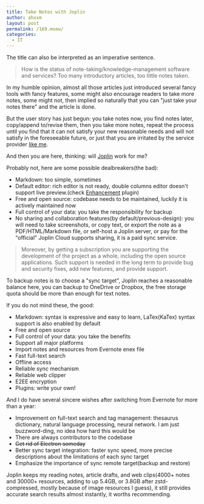 ```yaml
---
title: Take Notes with Joplin
author: ahxxm
layout: post
permalink: /169.moew/
categories:
  - IT
---
```


The title can also be interpreted as an imperative sentence.

<!--more-->

> How is the status of note-taking/knowledge-management software and services?
> Too many introductory articles, too little notes taken.

In my humble opinion, almost all those articles just introduced several fancy tools with fancy features, some might also encourage readers to take more notes, some might not, then implied so naturally that you can "just take your notes there" and the article is done.

But the user story has just begun: you take notes now, you find notes later, copy/append to/revise them, then you take more notes, repeat the process until you find that it can not satisfy your new reasonable needs and will not satisfy in the foreseeable future, or just that you are irritated by the service provider [like me](https://ahxxm.com/163.moew/).

And then you are here, thinking: will [Joplin](https://joplinapp.org/) work for me?

Probably not, here are some possible dealbreakers(the bad):

- Markdown: too simple, sometimes
- Default editor: rich editor is not ready, double columns editor doesn't support live preview.(check [Enhancement](https://github.com/SeptemberHX/joplin-plugin-enhancement) plugin)
- Free and open source: codebase needs to be maintained, luckily it is actively maintained now
- Full control of your data: you take the responsibility for backup
- No sharing and collaboration features(by default/previous-design): you will need to take screenshots, or copy text, or export the note as a PDF/HTML/Markdown file, or self-host a Joplin server, or pay for the "official" Joplin Cloud supports sharing, it is a paid sync service.

> Moreover, by getting a subscription you are supporting the development of the project as a whole, including the open source applications. Such support is needed in the long term to provide bug and security fixes, add new features, and provide support.

To backup notes is to choose a "sync target", Joplin reaches a reasonable balance here, you can backup to OneDrive or Dropbox, the free storage quota should be more than enough for text notes.

If you do not mind these, the good:

- Markdown: syntax is expressive and easy to learn, LaTex(KaTex) syntax support is also enabled by default
- Free and open source
- Full control of your data: you take the benefits
- Support all major platforms
- Import notes and resources from Evernote enex file
- Fast full-text search
- Offline access
- Reliable sync mechanism
- Reliable web clipper
- E2EE encryption
- Plugins: write your own!

And I do have several sincere wishes after switching from Evernote for more than a year:

- Improvement on full-text search and tag management: thesaurus dictionary, natural language processing, neural network. I am just buzzword-ding, no idea how hard this would be
- There are always contributors to the codebase
- ~~Get rid of Electron someday~~
- Better sync target integration: faster sync speed, more precise descriptions about the limitations of each sync target
- Emphasize the importance of sync remote target(backup and restore)

Joplin keeps my reading notes, article drafts, and web clips(4000+ notes and 30000+ resources, adding to up 5.4GB, or 3.8GB after zstd-compressed, mostly because of image resources I guess), it still provides accurate search results almost instantly, it worths recommending.
